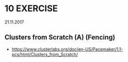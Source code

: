 # 10 EXERCISE
21.11.2017


## Clusters from Scratch (A) (Fencing)


* https://www.clusterlabs.org/doc/en-US/Pacemaker/1.1-pcs/html/Clusters_from_Scratch/
